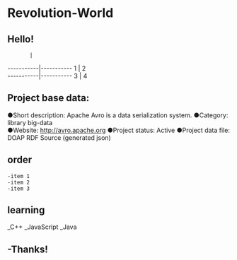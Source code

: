 # Revolution-World

## Hello!
           |
-----------|-----------
      1    |     2  
-----------|-----------
      3    |     4

## Project base data:


●Short description: Apache Avro is a data serialization system.
●Category: library   big-data  
●Website: http://avro.apache.org
●Project status: Active
●Project data file: DOAP RDF Source (generated json)

## order

```
-item 1
-item 2
-item 3
```


## learning

_C++
_JavaScript
_Java

## -Thanks!
